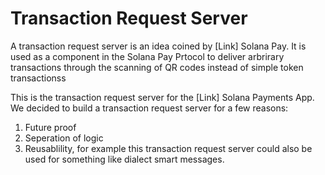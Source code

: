 # Transaction Request Server

A transaction request server is an idea coined by [Link] Solana Pay. It is used as a component in the Solana Pay Prtocol to deliver arbrirary transactions through the scanning of QR codes instead of simple token transactionss

This is the transaction request server for the [Link] Solana Payments App. We decided to build a transaction request server for a few reasons:

1. Future proof
2. Seperation of logic
3. Reusablility, for example this transaction request server could also be used for something like dialect smart messages.
